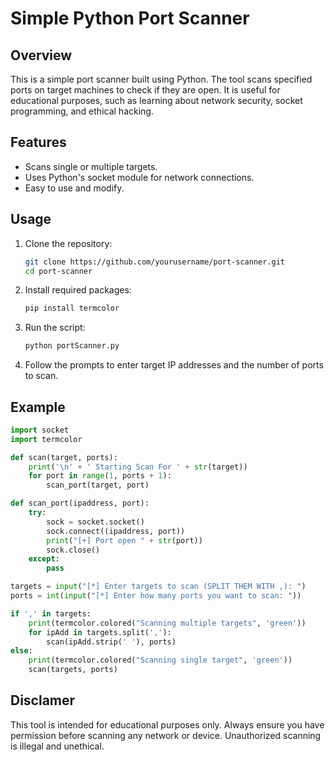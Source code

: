 # Simple Python Port Scanner

## Overview

This is a simple port scanner built using Python. The tool scans specified ports on target machines to check if they are open. It is useful for educational purposes, such as learning about network security, socket programming, and ethical hacking.

## Features

- Scans single or multiple targets.
- Uses Python's socket module for network connections.
- Easy to use and modify.

## Usage

1. Clone the repository:
    ```bash
    git clone https://github.com/yourusername/port-scanner.git
    cd port-scanner
    ```

2. Install required packages:
    ```bash
    pip install termcolor
    ```

3. Run the script:
    ```bash
    python portScanner.py
    ```

4. Follow the prompts to enter target IP addresses and the number of ports to scan.

## Example

```python
import socket
import termcolor

def scan(target, ports):
    print('\n' + ' Starting Scan For ' + str(target))
    for port in range(1, ports + 1):
        scan_port(target, port)

def scan_port(ipaddress, port):
    try:
        sock = socket.socket()
        sock.connect((ipaddress, port))
        print("[+] Port open " + str(port))
        sock.close()
    except:
        pass

targets = input("[*] Enter targets to scan (SPLIT THEM WITH ,): ")
ports = int(input("[*] Enter how many ports you want to scan: "))

if ',' in targets:
    print(termcolor.colored("Scanning multiple targets", 'green'))
    for ipAdd in targets.split(','):
        scan(ipAdd.strip(' '), ports)
else:
    print(termcolor.colored("Scanning single target", 'green'))
    scan(targets, ports)
```

## Disclamer

This tool is intended for educational purposes only. Always ensure you have permission before scanning any network or device. Unauthorized scanning is illegal and unethical.
